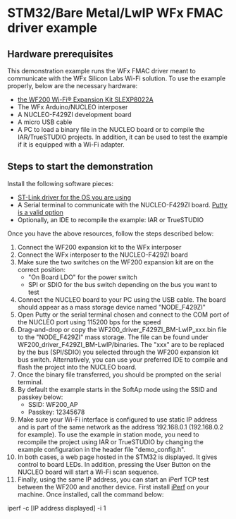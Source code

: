 # STM32/Bare Metal/LwIP WFx FMAC driver example

## Hardware prerequisites
This demonstration example runs the WFx FMAC driver meant to communicate with the WFx Silicon Labs Wi-Fi solution. To 
use the example properly, below are the necessary hardware:
* [the WF200 Wi-Fi® Expansion Kit SLEXP8022A](https://www.silabs.com/products/development-tools/wireless/wi-fi/wf200-expansion-kit)
* The WFx Arduino/NUCLEO interposer
* A NUCLEO-F429ZI development board
* A micro USB cable
* A PC to load a binary file in the NUCLEO board or to compile the IAR/TrueSTUDIO projects. In addition, it can be used 
to test the example if it is equipped with a Wi-Fi adapter.

## Steps to start the demonstration
Install the following software pieces:
* [ST-Link driver for the OS you are using](https://www.st.com/en/development-tools/stsw-link008.html)
* A Serial terminal to communicate with the NUCLEO-F429ZI board. [Putty is a valid option](https://www.putty.org/)
* Optionally, an IDE to recompile the example: IAR or TrueSTUDIO

Once you have the above resources, follow the steps described below:
1. Connect the WF200 expansion kit to the WFx interposer
2. Connect the WFx interposer to the NUCLEO-F429ZI board
3. Make sure the two switches on the WF200 expansion kit are on the correct position:
    * "On Board LDO" for the power switch
    * SPI or SDIO for the bus switch depending on the bus you want to test
4. Connect the NUCLEO board to your PC using the USB cable. The board should appear as a mass storage device named 
"NODE_F429ZI"
5. Open Putty or the serial terminal chosen and connect to the COM port of the NUCLEO port using 115200 bps for the speed
6. Drag-and-drop or copy the WF200_driver_F429ZI_BM-LwIP_xxx.bin file to the "NODE_F429ZI" mass storage. The file can be
found under WF200_driver_F429ZI_BM-LwIP/binaries. The "xxx" are to be replaced by the bus (SPI/SDIO) you selected
through the WF200 expansion kit bus switch. 
Alternatively, you can use your preferred IDE to compile and flash the project into the NUCLEO board.
7. Once the binary file transferred, you should be prompted on the serial terminal.
8. By default the example starts in the SoftAp mode using the SSID and passkey below:
    * SSID: WF200_AP
    * Passkey: 12345678
9. Make sure your Wi-Fi interface is configured to use static IP address and is part of the same network as the address
192.168.0.1 (192.168.0.2 for example). To use the example in station mode, you need to recompile the project using IAR 
or TrueSTUDIO by changing the example configuration in the header file "demo_config.h".
10. In both cases, a web page hosted in the STM32 is displayed. It gives control to board LEDs. In addition, pressing
the User Button on the NUCLEO board will start a Wi-Fi scan sequence.
11. Finally, using the same IP address, you can start an iPerf TCP test between the WF200 and another device. First 
install [iPerf](https://iperf.fr/) on your machine. Once installed, call the command below:

iperf -c [IP address displayed] -i 1

